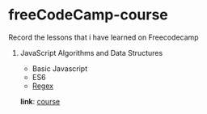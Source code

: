 # freeCodeCamp-course

Record the lessons that i have learned on Freecodecamp

1. JavaScript Algorithms and Data Structures

    - Basic Javascript
    - ES6
    - [Regex](https://github.com/rismawtsa/freecodecamp-course/blob/main/JavascriptAlgorithmsAndDataStructure/Regex.md)
  
    **link**: [course](https://www.freecodecamp.org/learn/javascript-algorithms-and-data-structures)


